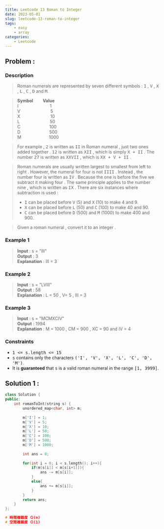 ```yaml
---
title: Leetcode 13 Roman to Integer
date: 2023-05-01
slug: leetcode-13-roman-to-integer
tags: 
    - easy
    - array
categories:
    - Leetcode
---
```


## Problem :

### Description

> Roman numerals are represented by seven different symbols : <kbd>I</kbd> , <kbd>V</kbd> , <kbd>X</kbd> , <kbd>L</kbd> , <kbd>C</kbd> , <kbd>D</kbd> and <kbd>M</kbd>.

> **Symbol**   &nbsp;&nbsp;&nbsp;&nbsp;&nbsp;&nbsp;   **Value**  
>  I         &nbsp;&nbsp;&nbsp;&nbsp;&nbsp;&nbsp;&nbsp;&nbsp;&nbsp;&nbsp;&nbsp;&nbsp;&nbsp;&nbsp;&nbsp;&nbsp;&nbsp;&nbsp;&nbsp;&nbsp;&nbsp;&nbsp;&nbsp;&nbsp;     1  
>  V         &nbsp;&nbsp;&nbsp;&nbsp;&nbsp;&nbsp;&nbsp;&nbsp;&nbsp;&nbsp;&nbsp;&nbsp;&nbsp;&nbsp;&nbsp;&nbsp;&nbsp;&nbsp;&nbsp;&nbsp;&nbsp;&nbsp;&nbsp;     5  
>  X         &nbsp;&nbsp;&nbsp;&nbsp;&nbsp;&nbsp;&nbsp;&nbsp;&nbsp;&nbsp;&nbsp;&nbsp;&nbsp;&nbsp;&nbsp;&nbsp;&nbsp;&nbsp;&nbsp;&nbsp;&nbsp;&nbsp;&nbsp;     10  
>  L         &nbsp;&nbsp;&nbsp;&nbsp;&nbsp;&nbsp;&nbsp;&nbsp;&nbsp;&nbsp;&nbsp;&nbsp;&nbsp;&nbsp;&nbsp;&nbsp;&nbsp;&nbsp;&nbsp;&nbsp;&nbsp;&nbsp;&nbsp;     50  
>  C         &nbsp;&nbsp;&nbsp;&nbsp;&nbsp;&nbsp;&nbsp;&nbsp;&nbsp;&nbsp;&nbsp;&nbsp;&nbsp;&nbsp;&nbsp;&nbsp;&nbsp;&nbsp;&nbsp;&nbsp;&nbsp;&nbsp;    100  
>  D         &nbsp;&nbsp;&nbsp;&nbsp;&nbsp;&nbsp;&nbsp;&nbsp;&nbsp;&nbsp;&nbsp;&nbsp;&nbsp;&nbsp;&nbsp;&nbsp;&nbsp;&nbsp;&nbsp;&nbsp;&nbsp;&nbsp;    500  
>  M         &nbsp;&nbsp;&nbsp;&nbsp;&nbsp;&nbsp;&nbsp;&nbsp;&nbsp;&nbsp;&nbsp;&nbsp;&nbsp;&nbsp;&nbsp;&nbsp;&nbsp;&nbsp;&nbsp;&nbsp;&nbsp;    1000  

> For example , <kbd>2</kbd> is written as <kbd>II</kbd> in Roman numeral , just two ones added together . <kbd>12</kbd> is written as <kbd>XII</kbd> , which is simply <kbd>X + II</kbd> . The number <kbd>27</kbd> is written as <kbd>XXVII</kbd> , which is <kbd>XX + V + II</kbd> .  

> Roman numerals are usually written largest to smallest from left to right . However, the numeral for four is not <kbd>IIII</kbd> . Instead , the number four is written as <kbd>IV</kbd> . Because the one is before the five we subtract it making four . The same principle applies to the number nine , which is written as <kbd>IX</kbd> . There are six instances where subtraction is used : 
> * <kbd>I</kbd> can be placed before <kbd>V</kbd> (5) and <kbd>X</kbd> (10) to make 4 and 9. 
> * <kbd>X</kbd> can be placed before <kbd>L</kbd> (50) and <kbd>C</kbd> (100) to make 40 and 90. 
> * <kbd>C</kbd> can be placed before <kbd>D</kbd> (500) and <kbd>M</kbd> (1000) to make 400 and 900.

> Given a roman numeral , convert it to an integer .

### Example 1

> **Input** : s = "III"  
> **Output** : 3  
> **Explanation** : III = 3  

### Example 2

> **Input** : s = "LVIII"    
> **Output** : 58   
> **Explanation** : L = 50 , V= 5 , III = 3  

### Example 3

> **Input** : s = "MCMXCIV"  
> **Output** : 1994    
> **Explanation** : M = 1000 , CM = 900 , XC = 90 and IV = 4   

### Constraints

* <kbd>1 <= s.length <= 15</kbd>
* <kbd>s</kbd> contains only the characters <kbd>('I', 'V', 'X', 'L', 'C', 'D', 'M')</kbd>.
* It is **guaranteed** that <kbd>s</kbd> is a valid roman numeral in the range <kbd>[1, 3999]</kbd>.

## Solution 1 : 

```c++
class Solution {
public:
    int romanToInt(string s) {
        unordered_map<char, int> m;
        
        m['I'] = 1;
        m['V'] = 5;
        m['X'] = 10;
        m['L'] = 50;
        m['C'] = 100;
        m['D'] = 500;
        m['M'] = 1000;
        
        int ans = 0;
        
        for(int i = 0; i < s.length(); i++){
            if(m[s[i]] < m[s[i+1]]){
                ans -= m[s[i]];
            }
            else{
                ans += m[s[i]];
            }
        }
        return ans;
    }
};

# 時間複雜度 Ｏ(n)
# 空間複雜度 Ｏ(1)
```